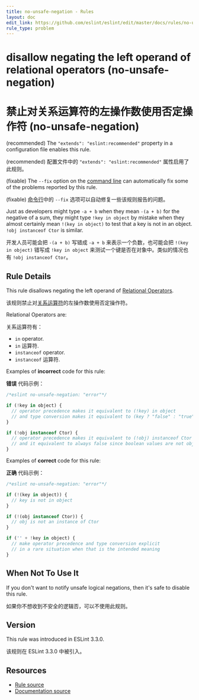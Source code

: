 ```yaml
---
title: no-unsafe-negation - Rules
layout: doc
edit_link: https://github.com/eslint/eslint/edit/master/docs/rules/no-unsafe-negation.md
rule_type: problem
---
```


<!-- Note: No pull requests accepted for this file. See README.md in the root directory for details. -->

# disallow negating the left operand of relational operators (no-unsafe-negation)

# 禁止对关系运算符的左操作数使用否定操作符 (no-unsafe-negation)

(recommended) The `"extends": "eslint:recommended"` property in a configuration file enables this rule.

(recommended) 配置文件中的 `"extends": "eslint:recommended"` 属性启用了此规则。

(fixable) The `--fix` option on the [command line](../user-guide/command-line-interface#fixing-problems) can automatically fix some of the problems reported by this rule.

(fixable) [命令行](../user-guide/command-line-interface#fixing-problems)中的 `--fix` 选项可以自动修复一些该规则报告的问题。

Just as developers might type `-a + b` when they mean `-(a + b)` for the negative of a sum, they might type `!key in object` by mistake when they almost certainly mean `!(key in object)` to test that a key is not in an object. `!obj instanceof Ctor` is similar.

开发人员可能会把 `-(a + b)` 写错成 `-a + b` 来表示一个负数，也可能会把 `!(key in object)` 错写成 `!key in object` 来测试一个键是否在对象中。类似的情况也有 `!obj instanceof Ctor`。

## Rule Details

This rule disallows negating the left operand of [Relational Operators](https://developer.mozilla.org/en/docs/Web/JavaScript/Guide/Expressions_and_Operators#Relational_operators).

该规则禁止对[关系运算符](https://developer.mozilla.org/en/docs/Web/JavaScript/Guide/Expressions_and_Operators#Relational_operators)的左操作数使用否定操作符。

Relational Operators are:

关系运算符有：

- `in` operator.
- `in` 运算符.
- `instanceof` operator.
- `instanceof` 运算符.

Examples of **incorrect** code for this rule:

**错误** 代码示例：

```js
/*eslint no-unsafe-negation: "error"*/

if (!key in object) {
  // operator precedence makes it equivalent to (!key) in object
  // and type conversion makes it equivalent to (key ? "false" : "true") in object
}

if (!obj instanceof Ctor) {
  // operator precedence makes it equivalent to (!obj) instanceof Ctor
  // and it equivalent to always false since boolean values are not objects.
}
```

Examples of **correct** code for this rule:

**正确** 代码示例：

```js
/*eslint no-unsafe-negation: "error"*/

if (!(key in object)) {
  // key is not in object
}

if (!(obj instanceof Ctor)) {
  // obj is not an instance of Ctor
}

if ('' + !key in object) {
  // make operator precedence and type conversion explicit
  // in a rare situation when that is the intended meaning
}
```

## When Not To Use It

If you don't want to notify unsafe logical negations, then it's safe to disable this rule.

如果你不想收到不安全的逻辑否，可以不使用此规则。

## Version

This rule was introduced in ESLint 3.3.0.

该规则在 ESLint 3.3.0 中被引入。

## Resources

- [Rule source](https://github.com/eslint/eslint/tree/master/lib/rules/no-unsafe-negation.js)
- [Documentation source](https://github.com/eslint/eslint/tree/master/docs/rules/no-unsafe-negation.md)
